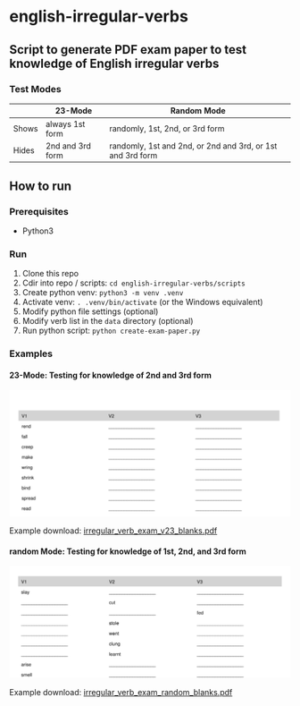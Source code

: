 # english-irregular-verbs

## Script to generate PDF exam paper to test knowledge of English irregular verbs

### Test Modes

| | 23-Mode | Random Mode |
|-|---------|----|
| Shows | always 1st form | randomly, 1st, 2nd, or 3rd form |
| Hides | 2nd and 3rd form | randomly, 1st and 2nd, or 2nd and 3rd, or 1st and 3rd form |

## How to run

### Prerequisites

* Python3

### Run

1. Clone this repo
1. Cdir into repo / scripts: `cd english-irregular-verbs/scripts`
1. Create python venv: `python3 -m venv .venv`
1. Activate venv: `. .venv/bin/activate` (or the Windows equivalent)
1. Modify python file settings (optional)
1. Modify verb list in the `data` directory (optional)
1. Run python script: `python create-exam-paper.py`

### Examples

#### 23-Mode: Testing for knowledge of 2nd and 3rd form

![](doc/irregular_verb_exam_v23_blanks.png)

Example download: [irregular_verb_exam_v23_blanks.pdf](doc/irregular_verb_exam_v23_blanks.pdf)

#### random Mode: Testing for knowledge of 1st, 2nd, and 3rd form

![](doc/irregular_verb_exam_random_blanks.png)

Example download: [irregular_verb_exam_random_blanks.pdf](doc/irregular_verb_exam_random_blanks.pdf)

